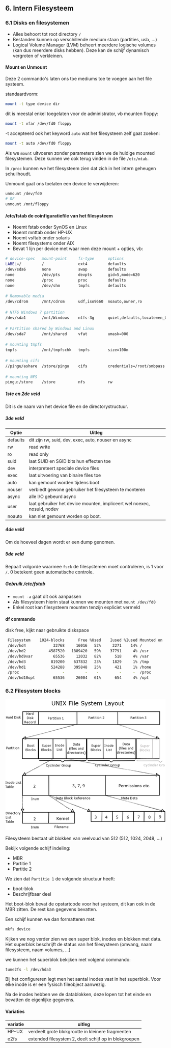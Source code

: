## 6. Intern Filesysteem
### 6.1 Disks en filesystemen
* Alles behoort tot root directory `/`
* Bestanden kunnen op verschillende medium staan (partities, usb, ...)
* Logical Volume Manager (LVM) beheert meerdere logische volumes (kan dus meerdere disks hebben). Deze kan de schijf dynamisch vergroten of verkleinen.

#### Mount en Unmount
Deze 2 commando's laten ons toe mediums toe te voegen aan het file systeem.

standaardvorm:

```bash
mount -t type device dir
```

dit is meestal enkel toegelaten voor de administrator, vb mounten floppy:

```bash
mount -t vfar /dev/fd0 floppy
```

-t accepteerd ook het keyword `auto` wat het filesysteem zelf gaat zoeken:

```bash
mount -t auto /dev/fd0 floppy
```

Als we `mount` uitvoeren zonder parameters zien we de huidige mounted filesystemen. Deze kunnen we ook terug vinden in de file `/etc/mtab`.

In `/proc` kunnen we het filesysteem zien dat zich in het intern geheugen schuilhoudt.

Unmount gaat ons toelaten een device te verwijderen: 

```bash
unmount /dev/fd0
# OF
unmount /mnt/floppy
```

#### /etc/fstab de coinfiguratiefile van het filesysteem
* Noemt fstab onder SynOS en Linux
* Noemt mnttab onder HP-UX
* Noemt vsftab onder solaris
* Noemt filesystems onder AIX
* Bevat 1 lijn per device met waar men deze mount + opties, vb:

```bash
# device-spec   mount-point     fs-type      options                                          dump pass
LABEL=/         /               ext4         defaults                                            1 1
/dev/sda6       none            swap         defaults                                            0 0
none            /dev/pts        devpts       gid=5,mode=620                                      0 0
none            /proc           proc         defaults                                            0 0
none            /dev/shm        tmpfs        defaults                                            0 0
 
# Removable media
/dev/cdrom      /mnt/cdrom      udf,iso9660  noauto,owner,ro                                     0 0
 
# NTFS Windows 7 partition
/dev/sda1       /mnt/Windows    ntfs-3g      quiet,defaults,locale=en_US.utf8,umask=0,noexec     0 0
 
# Partition shared by Windows and Linux
/dev/sda7       /mnt/shared     vfat         umask=000                                           0 0
 
# mounting tmpfs
tmpfs           /mnt/tmpfschk   tmpfs        size=100m                                           0 0
 
# mounting cifs
//pingu/ashare  /store/pingu    cifs         credentials=/root/smbpass.txt                       0 0
 
# mounting NFS
pingu:/store    /store          nfs          rw                                                  0 0
```

##### 1ste en 2de veld
Dit is de naam van het device file en de directorystructuur.

##### 3de veld
|Optie|Uitleg|
|-----|------|
|defaults|dit zijn rw, suid, dev, exec, auto, nouser en async|
|rw|read write|
|ro|read only|
|suid|laat SUID en SGID bits hun effecten toe|
|dev|interpreteert speciale device files|
|exec|laat uitvoering van binaire files toe|
|auto|kan gemount worden tijdens boot|
|nouser|verbiedt gewone gebruiker het filesysteem te monteren|
|async|alle I/O gebeurd async|
|user|laat gebruiker het device mounten, impliceert wel noexec, nosuid, nodev|
|noauto|kan niet gemount worden op boot.|

##### 4de veld
Om de hoeveel dagen wordt er een dump genomen.

##### 5de veld
Bepaalt volgorde waarmee `fsck` de filesystemen moet controleren, is 1 voor `/`. 0 betekent geen automatische controle.

##### Gebruik /etc/fstab
* `mount -a` gaat dit ook aanpassen
* Als filesysteem hierin staat kunnen we mounten met `mount /dev/fd0`
* Enkel root kan filesysteem mounten tenzijn expliciet vermeld

#### df  commando
disk free, kijkt naar gebruikte diskspace

```bash
 Filesystem    1024-blocks      Free %Used    Iused %Iused Mounted on
 /dev/hd4            32768     16016   52%     2271    14% /
 /dev/hd2          4587520   1889420   59%    37791     4% /usr
 /dev/hd9var         65536     12032   82%      518     4% /var
 /dev/hd3           819200    637832   23%     1829     1% /tmp
 /dev/hd1           524288    395848   25%      421     1% /home
 /proc                   -         -    -         -     -  /proc
 /dev/hd10opt        65536     26004   61%      654     4% /opt
```

### 6.2 Filesystem blocks
![](diagram07.png)

Filesysteem bestaat uit blokken van veelvoud van 512 (512, 1024, 2048, ...)

Bekijk volgende schijf indeling:

* MBR
* Partitie 1
* Partitie 2

We zien dat `Partitie 1` de volgende structuur heeft:

* boot-blok
* Beschrijfbaar deel

Het boot-blok bevat de opstartcode voor het systeem, dit kan ook in de MBR zitten. De rest kan gegevens bevatten.

Een schijf kunnen we dan formatteren met:

```bash
mkfs device
```

Kijken we nog verder zien we een super blok, inodes en blokken met data. Het superblok beschrijft de status van het filesysteem (omvang, naam filesysteem, naam volumes, ...) 

we kunnen het superblok bekijken met volgend commando:

```bash
tune2fs -l /dev/hda3
```

Bij het configureren legt men het aantal inodes vast in het superblok. Voor elke inode is er een fysisch fileobject aanwezig.

Na de inodes hebben we de datablokken, deze lopen tot het einde en bevatten de eigenlijke gegevens.

#### Variaties
|variatie|uitleg|
|--------|------|
|HP-UX|verdeelt grote blokgrootte in kleinere fragmenten|
|e2fs|extended filesystem 2, deelt schijf op in blokgroepen|